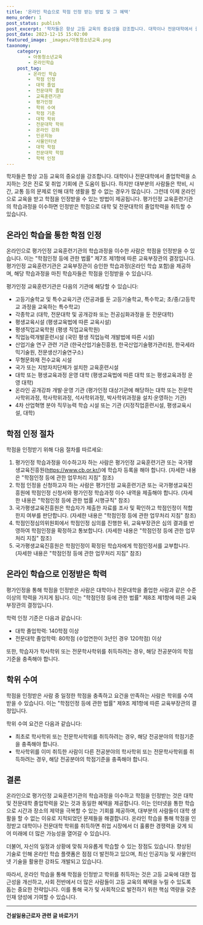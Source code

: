 ```yaml
---
title: '온라인 학습으로 학점 인정 받는 방법 및 그 혜택'
menu_order: 1
post_status: publish
post_excerpt: '학자들은 항상 고등 교육의 중요성을 강조합니다. 대학이나 전문대학에서 졸업학력을 소지하는 것은 진로 및 취업 기회에 큰 도움이 됩니다. 하지만 대부분의 사람들은 학비, 시간, 교통 등의 문제로 인해 대학 생활을 할 수 없는 경우가 많습니다. 그런데 이제 온라인으로 교육을 받고 학점을 인정받을 수 있는 방법이 제공됩니다. 평가인정 교육훈련기관의 학습과정을 이수하면 인정받은 학점으로 대학 및 전문대학의 졸업학력을 취득할 수 있습니다.'
post_date: 2023-12-15 15:02:00
featured_image: _images/아동청소년교육.png
taxonomy:
    category:
        - 아동청소년교육
        - 온라인학습
    post_tag:
        - 온라인 학습
        -  학점 인정
        -  대학 졸업
        -  전문대학 졸업
        -  교육훈련기관
        -  평가인정
        -  학위 수여
        -  학점 기준
        -  대학 학위
        -  전문대학 학위
        -  온라인 강좌
        -  인공지능
        -  사물인터넷
        -  대학 학점
        -  전문대학 학점
        -  학력 인정
---
```



학자들은 항상 고등 교육의 중요성을 강조합니다. 대학이나 전문대학에서 졸업학력을 소지하는 것은 진로 및 취업 기회에 큰 도움이 됩니다. 하지만 대부분의 사람들은 학비, 시간, 교통 등의 문제로 인해 대학 생활을 할 수 없는 경우가 많습니다. 그런데 이제 온라인으로 교육을 받고 학점을 인정받을 수 있는 방법이 제공됩니다. 평가인정 교육훈련기관의 학습과정을 이수하면 인정받은 학점으로 대학 및 전문대학의 졸업학력을 취득할 수 있습니다.

## 온라인 학습을 통한 학점 인정

온라인으로 평가인정 교육훈련기관의 학습과정을 이수한 사람은 학점을 인정받을 수 있습니다. 이는 "학점인정 등에 관한 법률" 제7조 제1항에 따른 교육부장관의 결정입니다. 평가인정 교육훈련기관은 교육부장관이 승인한 학습과정(온라인 학습 포함)을 제공하며, 해당 학습과정을 마친 학습자들은 학점을 인정받을 수 있습니다.

평가인정 교육훈련기관은 다음의 기관에 해당할 수 있습니다:
- 고등기술학교 및 특수교육기관 (전공과를 둔 고등기술학교, 특수학교; 초/중/고등학교 과정을 교육하는 특수학교)
- 각종학교 (대학, 전문대학 및 공개강좌 또는 전공심화과정을 둔 전문대학)
- 평생교육시설 (평생교육법에 따른 교육시설)
- 평생직업교육학원 (평생 직업교육학원)
- 직업능력개발훈련시설 (국민 평생 직업능력 개발법에 따른 시설)
- 산업기술 연구 관련 기관 (한국산업기술진흥원, 한국산업기술평가관리원, 한국세라믹기술원, 전문생산기술연구소)
- 무형문화재 전수교육 시설
- 국가 또는 지방자치단체가 설치한 교육훈련시설
- 대학 또는 평생교육과정 운영 대학 (평생교육법에 따른 대학 또는 평생교육과정 운영 대학)
- 온라인 공개강좌 개발·운영 기관 (평가인정 대상기관에 해당하는 대학 또는 전문학사학위과정, 학사학위과정, 석사학위과정, 박사학위과정을 설치·운영하는 기관)
- 4차 산업혁명 분야 직무능력 학습 시설 또는 기관 (지정직업훈련시설, 평생교육시설, 대학)

## 학점 인정 절차

학점을 인정받기 위해 다음 절차를 따르세요:

1. 평가인정 학습과정을 이수하고자 하는 사람은 평가인정 교육훈련기관 또는 국가평생교육진흥원(https://www.cb.or.kr/)에 학습자 등록을 해야 합니다. (자세한 내용은 "학점인정 등에 관한 업무처리 지침" 참조)
2. 학점 인정을 신청하고자 하는 사람은 평가인정 교육훈련기관 또는 국가평생교육진흥원에 학점인정 신청서와 평가인정 학습과정 이수 내역을 제출해야 합니다. (자세한 내용은 "학점인정 등에 관한 법률 시행규칙" 참조)
3. 국가평생교육진흥원은 학습자가 제출한 자료를 조사 및 확인하고 학점인정이 적합한지 여부를 판단합니다. (자세한 내용은 "학점인정 등에 관한 업무처리 지침" 참조)
4. 학점인정심의위원회에서 학점인정 심의를 진행한 뒤, 교육부장관은 심의 결과를 반영하여 학점인정을 확정하고 통보합니다. (자세한 내용은 "학점인정 등에 관한 업무처리 지침" 참조)
5. 국가평생교육진흥원은 학점인정이 확정된 학습자에게 학점인정서를 교부합니다. (자세한 내용은 "학점인정 등에 관한 업무처리 지침" 참조)

## 온라인 학습으로 인정받은 학력

평가인정을 통해 학점을 인정받은 사람은 대학이나 전문대학을 졸업한 사람과 같은 수준 이상의 학력을 가지게 됩니다. 이는 "학점인정 등에 관한 법률" 제8조 제1항에 따른 교육부장관의 결정입니다.

학력 인정 기준은 다음과 같습니다:
- 대학 졸업학력: 140학점 이상
- 전문대학 졸업학력: 80학점 (수업연한이 3년인 경우 120학점) 이상

또한, 학습자가 학사학위 또는 전문학사학위를 취득하려는 경우, 해당 전공분야의 학점기준을 충족해야 합니다.

## 학위 수여

학점을 인정받은 사람 중 일정한 학점을 충족하고 요건을 만족하는 사람은 학위를 수여받을 수 있습니다. 이는 "학점인정 등에 관한 법률" 제9조 제1항에 따른 교육부장관의 결정입니다.

학위 수여 요건은 다음과 같습니다:
- 최초로 학사학위 또는 전문학사학위를 취득하려는 경우, 해당 전공분야의 학점기준을 충족해야 합니다.
- 학사학위를 이미 취득한 사람이 다른 전공분야의 학사학위 또는 전문학사학위를 취득하려는 경우, 해당 전공분야의 학점기준을 충족해야 합니다.

## 결론

온라인으로 평가인정 교육훈련기관의 학습과정을 이수하고 학점을 인정받는 것은 대학 및 전문대학 졸업학력을 갖는 것과 동일한 혜택을 제공합니다. 이는 인터넷을 통한 학습으로 시간과 장소의 제약을 극복할 수 있는 기회를 제공하며, 대부분의 사람들이 대학 생활을 할 수 없는 이유로 지적되었던 문제들을 해결합니다. 온라인 학습을 통해 학점을 인정받고 대학이나 전문대학 학위를 취득하면 취업 시장에서 더 훌륭한 경쟁력을 갖게 되어 미래에 더 많은 가능성을 열어갈 수 있습니다.

더불어, 자신의 일정과 상황에 맞춰 자유롭게 학습할 수 있는 장점도 있습니다. 향상된 기술로 인해 온라인 학습 플랫폼은 점점 더 발전하고 있으며, 최신 인공지능 및 사물인터넷 기술을 활용한 강좌도 개발되고 있습니다.

따라서, 온라인 학습을 통해 학점을 인정받고 학위를 취득하는 것은 고등 교육에 대한 접근성을 개선하고, 사회 전반에서 더 많은 사람들이 고등 교육의 혜택을 누릴 수 있도록 돕는 중요한 전략입니다. 이를 통해 국가 및 사회적으로 발전하기 위한 핵심 역량을 갖춘 인재 양성에 기여할 수 있습니다.
<!-- wp:separator -->
<hr class="wp-block-separator has-alpha-channel-opacity"/>
<!-- /wp:separator -->

<!-- wp:group {"backgroundColor":"base","layout":{"type":"constrained"}} -->
<div class="wp-block-group has-base-background-color has-background"><!-- wp:paragraph {"align":"center","fontSize":"medium"} -->
<p class="has-text-align-center has-large-font-size"><strong>건설일용근로자 관련 글 바로가기</strong></p>
<!-- /wp:paragraph -->


<!-- wp:latest-posts
{"categories":[{"id":9606,"count":19,"description":"","link":"https://uknowlaw.com/category/%ea%b1%b4%ec%84%a4%ec%9d%bc%ec%9a%a9%ea%b7%bc%eb%a1%9c%ec%9e%90/","name":"건설일용근로자","slug":"건설일용근로자","taxonomy":"category","parent":0,"meta":[],"_links":{"self":[{"href":"https://uknowlaw.com/wp-json/wp/v2/categories/9606"}],"collection":[{"href":"https://uknowlaw.com/wp-json/wp/v2/categories"}],"about":[{"href":"https://uknowlaw.com/wp-json/wp/v2/taxonomies/category"}],"wp:post_type":[{"href":"https://uknowlaw.com/wp-json/wp/v2/posts?categories=9606"}],"curies":[{"name":"wp","href":"https://api.w.org/{rel}","templated":true}]}}],"postsToShow":100,"excerptLength":28,"postLayout":"grid","columns":2,"featuredImageAlign":"left","featuredImageSizeSlug":"large","fontSize":"small"} /--></div>
<!-- /wp:group -->